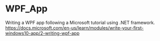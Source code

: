 # WPF_App
Writing a WPF app following a Microsoft tutorial using .NET framework. https://docs.microsoft.com/en-us/learn/modules/write-your-first-windows10-app/2-writing-wpf-app

